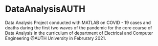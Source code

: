 # DataAnalysisAUTH
Data Analysis Project conducted with MATLAB on COVID - 19 cases and deaths during the first two waves of the pandemic for the core course of Data Analysis in the curriculum of department of Electrical and Computer Engineering @AUTH University in Februrary 2021.
